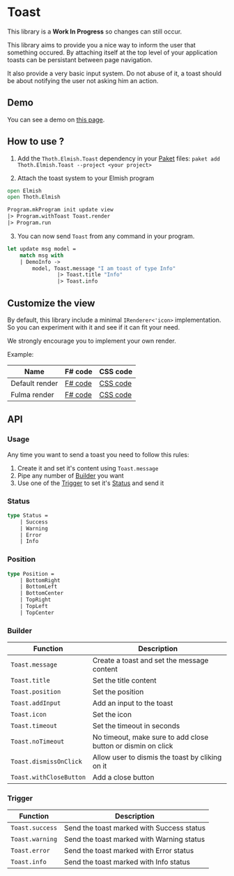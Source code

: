 # Toast

<article class="message is-warning">
    <div class="message-body">
        This library is a <strong>Work In Progress</strong> so changes can still occur.
    </div>
</article>

This library aims to provide you a nice way to inform the user that something occured. By attaching itself at the top level of your application toasts can be persistant between page navigation.

It also provide a very basic input system. Do not abuse of it, a toast should be about notifying the user not asking him an action.

## Demo

You can see a demo on [this page](https://mangelmaxime.github.io/Thoth/elmish/toast_demo.html).

## How to use ?

1. Add the `Thoth.Elmish.Toast` dependency in your [Paket](https://fsprojects.github.io/Paket/) files: `paket add Thoth.Elmish.Toast --project <your project>`

2. Attach the toast system to your Elmish program

```fs
open Elmish
open Thoth.Elmish

Program.mkProgram init update view
|> Program.withToast Toast.render
|> Program.run
```

3. You can now send `Toast` from any command in your program.

```fs
let update msg model =
    match msg with
    | DemoInfo ->
        model, Toast.message "I am toast of type Info"
                |> Toast.title "Info"
                |> Toast.info
```

## Customize the view

By default, this library include a minimal `IRenderer<'icon>` implementation. So you can experiment with it and see if it can fit your need.

<span class="icon is-medium has-text-info"><i class="fa fa-2x fa-exclamation-triangle"></i></span> We strongly encourage you to implement your own render. <span class="icon is-medium has-text-info"><i class="fa fa-2x fa-exclamation-triangle"></i></span>

Example:

| Name | F# code | CSS code |
|---|---|---|
| Default render | [F# code]() | [CSS code]() |
| Fulma render | [F# code]() | [CSS code]() |

## API

### Usage

Any time you want to send a toast you need to follow this rules:

1. Create it and set it's content using `Toast.message`
2. Pipe any number of [Builder](#builder) you want
3. Use one of the [Trigger](#trigger) to set it's [Status](#status) and send it

### Status

```fs
type Status =
    | Success
    | Warning
    | Error
    | Info
```

### Position

```fs
type Position =
    | BottomRight
    | BottomLeft
    | BottomCenter
    | TopRight
    | TopLeft
    | TopCenter
```

### Builder

| Function | Description |
|---|---|
| `Toast.message` | Create a toast and set the message content |
| `Toast.title` | Set the title content |
| `Toast.position` | Set the position |
| `Toast.addInput` | Add an input to the toast |
| `Toast.icon` | Set the icon |
| `Toast.timeout` | Set the timeout in seconds |
| `Toast.noTimeout` | No timeout, make sure to add close button or dismin on click |
| `Toast.dismissOnClick` | Allow user to dismis the toast by cliking on it |
| `Toast.withCloseButton` | Add a close button |

### Trigger

| Function | Description |
|---|---|
| `Toast.success` | Send the toast marked with Success status |
| `Toast.warning` | Send the toast marked with Warning status |
| `Toast.error` | Send the toast marked with Error status |
| `Toast.info` | Send the toast marked with Info status |

